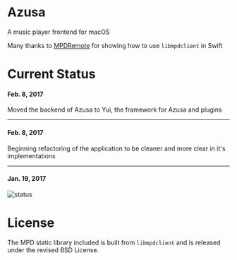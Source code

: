 # Azusa
A music player frontend for macOS

Many thanks to [MPDRemote](https://github.com/Nyx0uf/MPDRemote) for showing how to use `libmpdclient` in Swift

# Current Status

#### Feb. 8, 2017
Moved the backend of Azusa to Yui, the framework for Azusa and plugins

-------

#### Feb. 8, 2017
Beginning refactoring of the application to be cleaner and more clear in it's implementations

-------

#### Jan. 19, 2017

![status](https://my.mixtape.moe/shazah.png)

# License
The MPD static library included is built from `libmpdclient` and is released under the revised BSD License.
